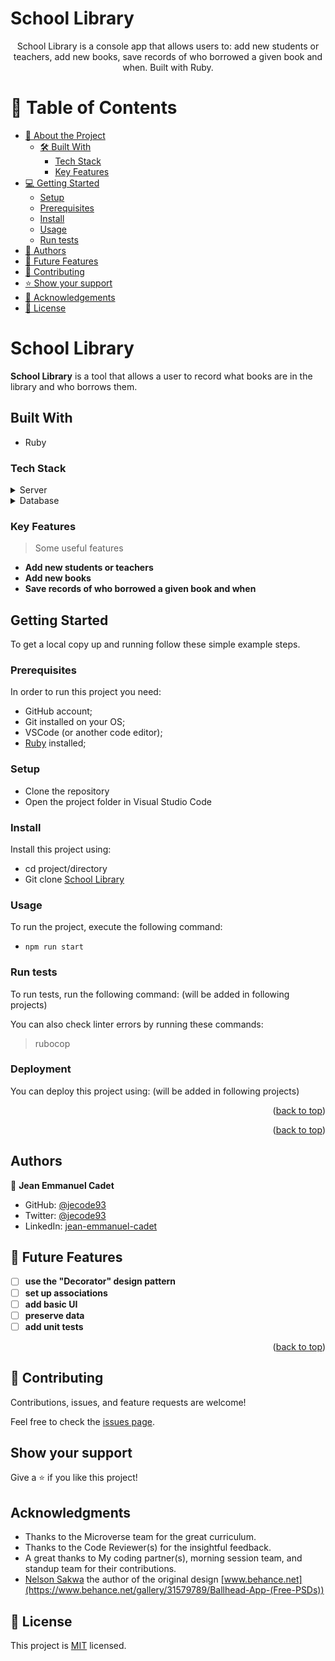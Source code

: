 # School Library

<p align="center">School Library is a console app that allows users to: add new students or teachers, add new books, save records of who borrowed a given book and when. Built with Ruby.</p>


# 📗 Table of Contents

- [📖 About the Project](#about-project)
  - [🛠 Built With](#built-with)
    - [Tech Stack](#tech-stack)
    - [Key Features](#key-features)
- [💻 Getting Started](#getting-started)
  - [Setup](#setup)
  - [Prerequisites](#prerequisites)
  - [Install](#install)
  - [Usage](#usage)
  - [Run tests](#run-tests)
- [👥 Authors](#authors)
- [🔭 Future Features](#future-features)
- [🤝 Contributing](#contributing)
- [⭐️ Show your support](#support)
- [🙏 Acknowledgements](#acknowledgements)
- [📝 License](#license)

# School Library

**School Library** is a tool that allows a user to record what books are in the library and who borrows them.



## Built With

- Ruby

### Tech Stack <a name="tech-stack"></a>


<details>
  <summary>Server</summary>
  <ul>
    <li><a href="https://www.ruby-lang.org/en/">Ruby</a></li>
  </ul>
</details>

<details>
<summary>Database</summary>
  <ul>
    <li><a href="https://www.postgresql.org/">PostgreSQL</a></li>
  </ul>
</details>

### Key Features <a name="key-features"></a>

> Some useful features

- **Add new students or teachers**
- **Add new books**
- **Save records of who borrowed a given book and when**



## Getting Started

To get a local copy up and running follow these simple example steps.

### Prerequisites
In order to run this project you need:

- GitHub account;
- Git installed on your OS;
- VSCode (or another code editor);
- [Ruby](https://www.ruby-lang.org/en/documentation/installation/) installed;


### Setup
- Clone the repository
- Open the project folder in Visual Studio Code

### Install

Install this project using:

- cd project/directory
- Git clone [School Library](https://github.com/jecode93/oop-school-library.git)

### Usage

To run the project, execute the following command:

- `npm run start`


### Run tests

To run tests, run the following command:
(will be added in following projects)

You can also check linter errors by running these commands:
> rubocop

### Deployment

You can deploy this project using:
(will be added in following projects)

<p align="right">(<a href="#readme-top">back to top</a>)</p>


<!-- LIVE DEMO -->


<p align="right">(<a href="#readme-top">back to top</a>)</p>


## Authors


👤 **Jean Emmanuel Cadet**

- GitHub: [@jecode93](https://github.com/jecode93)
- Twitter: [@jecode93](https://twitter.com/jecode93)
- LinkedIn: [jean-emmanuel-cadet](https://www.linkedin.com/in/jean-emmanuel-cadet/)


<!-- FUTURE FEATURES -->

## 🔭 Future Features <a name="future-features"></a>

- [ ] **use the "Decorator" design pattern**
- [ ] **set up associations**
- [ ] **add basic UI**
- [ ] **preserve data**
- [ ] **add unit tests**

<p align="right">(<a href="#readme-top">back to top</a>)</p>



## 🤝 Contributing

Contributions, issues, and feature requests are welcome!

Feel free to check the [issues page](../../issues/).

## Show your support

Give a ⭐️ if you like this project!

## Acknowledgments

- Thanks to the Microverse team for the great curriculum.
- Thanks to the Code Reviewer(s) for the insightful feedback.
- A great thanks to My coding partner(s), morning session team, and standup team for their contributions.
- [Nelson Sakwa](https://www.behance.net/sakwadesignstudio) the author of the original design [www.behance.net](https://www.behance.net/gallery/31579789/Ballhead-App-(Free-PSDs))

## 📝 License

This project is [MIT](./LICENSE) licensed.

